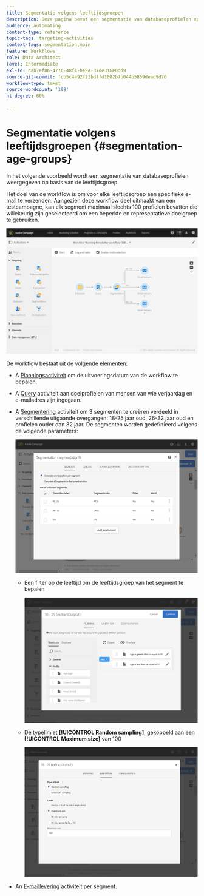 ```yaml
---
title: Segmentatie volgens leeftijdsgroepen
description: Deze pagina bevat een segmentatie van databaseprofielen volgens hun leeftijdsgroep. Het doel van de workflow is om voor elke leeftijdsgroep een specifieke e-mail te verzenden.
audience: automating
content-type: reference
topic-tags: targeting-activities
context-tags: segmentation,main
feature: Workflows
role: Data Architect
level: Intermediate
exl-id: dab7ef86-4776-48f4-be9a-37de316e0dd9
source-git-commit: fcb5c4a92f23bdffd1082b7b044b5859dead9d70
workflow-type: tm+mt
source-wordcount: '198'
ht-degree: 66%

---
```


# Segmentatie volgens leeftijdsgroepen {#segmentation-age-groups}

In het volgende voorbeeld wordt een segmentatie van databaseprofielen weergegeven op basis van de leeftijdsgroep.

Het doel van de workflow is om voor elke leeftijdsgroep een specifieke e-mail te verzenden. Aangezien deze workflow deel uitmaakt van een testcampagne, kan elk segment maximaal slechts 100 profielen bevatten die willekeurig zijn geselecteerd om een beperkte en representatieve doelgroep te gebruiken.

![](assets/wkf_segment_example_4.png)

De workflow bestaat uit de volgende elementen:

* A [Planningsactiviteit](../../automating/using/segmentation.md) om de uitvoeringsdatum van de workflow te bepalen.
* A [Query](../../automating/using/query.md) activiteit aan doelprofielen van mensen van wie verjaardag en e-mailadres zijn ingegaan.
* A [Segmentering](../../automating/using/segmentation.md) activiteit om 3 segmenten te creëren verdeeld in verschillende uitgaande overgangen: 18-25 jaar oud, 26-32 jaar oud en profielen ouder dan 32 jaar. De segmenten worden gedefinieerd volgens de volgende parameters:

  ![](assets/wkf_segment_example_3.png)

   * Een filter op de leeftijd om de leeftijdsgroep van het segment te bepalen

     ![](assets/wkf_segment_new_segment.png)

   * De typelimiet **[!UICONTROL Random sampling]**, gekoppeld aan een **[!UICONTROL Maximum size]** van 100

     ![](assets/wkf_segment_example_1.png)

* An [E-maillevering](../../automating/using/email-delivery.md) activiteit per segment.
